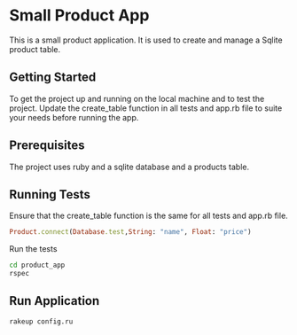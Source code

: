 # Small Product App #

This is a small product application. It is used to create and manage a Sqlite product table.

## Getting Started ##

To get the project up and running on the local machine and to test the project. Update the create_table function in all tests and app.rb file to suite your needs before running the app.

## Prerequisites ##

The project uses ruby and a sqlite database and a products table.

## Running Tests ##
Ensure that the create_table function is the same for all tests and app.rb file.
```ruby
Product.connect(Database.test,String: "name", Float: "price")
```
Run the tests
```bash
cd product_app
rspec 
```

## Run Application ##
```bash
rakeup config.ru
```
